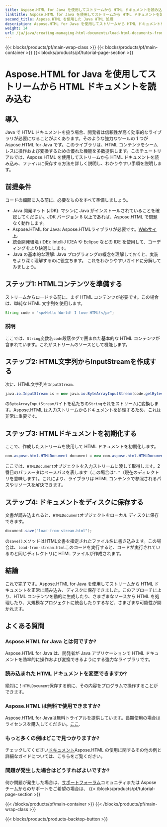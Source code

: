 ```yaml
---
title: Aspose.HTML for Java を使用してストリームから HTML ドキュメントを読み込む
linktitle: Aspose.HTML for Java を使用してストリームから HTML ドキュメントを読み込む
second_title: Aspose.HTML を使用した Java HTML 処理
description: Aspose.HTML for Java を使用してストリームから HTML ドキュメントを読み込む方法を学習します。このガイドでは、シームレスな HTML 操作の手順を説明したチュートリアルを提供します。
weight: 14
url: /ja/java/creating-managing-html-documents/load-html-documents-from-stream/
---
```


{{< blocks/products/pf/main-wrap-class >}}
{{< blocks/products/pf/main-container >}}
{{< blocks/products/pf/tutorial-page-section >}}

# Aspose.HTML for Java を使用してストリームから HTML ドキュメントを読み込む

## 導入
Java で HTML ドキュメントを扱う場合、開発者は信頼性が高く効率的なライブラリが必要になることがよくあります。そのような強力なツールの 1 つが Aspose.HTML for Java です。このライブラリは、HTML コンテンツをシームレスに操作および変換するための優れた機能を多数提供します。このチュートリアルでは、Aspose.HTML を使用してストリームから HTML ドキュメントを読み込み、ファイルに保存する方法を詳しく説明し、わかりやすい手順を説明します。
## 前提条件
コードの細部に入る前に、必要なものをすべて準備しましょう。
- Java 開発キット (JDK): マシンに Java がインストールされていることを確認してください。JDK バージョン 8 以上であれば、Aspose.HTML で問題なく動作します。
-  Aspose.HTML for Java: Aspose.HTMLライブラリが必要です。[Webサイト](https://releases.aspose.com/html/java/).
- 統合開発環境 (IDE): IntelliJ IDEA や Eclipse などの IDE を使用して、コーディングをより快適にします。 
- Java の基本的な理解: Java プログラミングの概念を理解しておくと、実装をより深く理解するのに役立ちます。
これをわかりやすいガイドに分解してみましょう。
## ステップ1: HTMLコンテンツを準備する
ストリームからロードする前に、まず HTML コンテンツが必要です。この場合は、単純な HTML 文字列を使用します。
```java
String code = "<p>Hello World! I love HTML!</p>";
```
### 説明
ここでは、`String`変数名`code`段落タグで囲まれた基本的な HTML コンテンツが含まれています。これがストリームのソースとして機能します。
## ステップ2: HTML文字列からInputStreamを作成する
次に、HTML文字列を`InputStream`.
```java
java.io.InputStream is = new java.io.ByteArrayInputStream(code.getBytes());
```

の`ByteArrayInputStream`バイトを私たちの`String`それをストリームに変換します。Aspose.HTML は入力ストリームからドキュメントを処理するため、これは非常に重要です。
## ステップ3: HTMLドキュメントを初期化する
ここで、作成したストリームを使用して HTML ドキュメントを初期化します。
```java
com.aspose.html.HTMLDocument document = new com.aspose.html.HTMLDocument(is, ".");
```

ここでは、`HTMLDocument`オブジェクトを入力ストリームに渡して取得します。2番目のパラメータはベースパスを表します（この場合は`"."`（現在のディレクトリを意味します）。これにより、ライブラリは HTML コンテンツで参照されるパスやリソースを解決できます。
## ステップ4: ドキュメントをディスクに保存する
文書が読み込まれると、`HTMLDocument`オブジェクトをローカル ディスクに保存できます。
```java
document.save("load-from-stream.html");
```

の`save()`メソッドはHTML文書を指定されたファイル名に書き込みます。この場合は、`load-from-stream.html`このコードを実行すると、コードが実行されているのと同じディレクトリに HTML ファイルが作成されます。
## 結論
これで完了です。Aspose.HTML for Java を使用してストリームから HTML ドキュメントを正常に読み込み、ディスクに保存できました。このアプローチにより、HTML コンテンツを動的に生成したり、さまざまなソースから HTML を処理したり、大規模なプロジェクトに統合したりするなど、さまざまな可能性が開かれます。

## よくある質問
### Aspose.HTML for Java とは何ですか?
Aspose.HTML for Java は、開発者が Java アプリケーションで HTML ドキュメントを効率的に操作および変換できるようにする強力なライブラリです。
### 読み込まれた HTML ドキュメントを変更できますか?
絶対に！`HTMLDocument`保存する前に、その内容をプログラムで操作することができます。
### Aspose.HTML は無料で使用できますか?
 Aspose.HTML for Javaは無料トライアルを提供しています。長期使用の場合はライセンスを購入してください。[ここ](https://purchase.aspose.com/buy).
### もっと多くの例はどこで見つかりますか?
チェックしてください[ドキュメント](https://reference.aspose.com/html/java/)Aspose.HTML の使用に関するその他の例と詳細なガイドについては、こちらをご覧ください。
### 問題が発生した場合はどうすればよいですか?
何か問題が発生した場合は、[サポートフォーラム](https://forum.aspose.com/c/html/29)コミュニティまたは Aspose チームからのサポートをご希望の場合は、
{{< /blocks/products/pf/tutorial-page-section >}}

{{< /blocks/products/pf/main-container >}}
{{< /blocks/products/pf/main-wrap-class >}}

{{< blocks/products/products-backtop-button >}}
